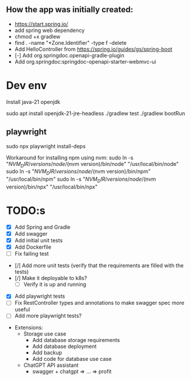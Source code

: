 ## How the app was initially created:
- https://start.spring.io/
- add spring web dependency
- chmod +x gradlew
- find . -name "*Zone.Identifier" -type f -delete
- Add HelloController from https://spring.io/guides/gs/spring-boot
- [-] Add org.springdoc.openapi-gradle-plugin
- Add org.springdoc:springdoc-openapi-starter-webmvc-ui

# Dev env

Install java-21 openjdk

sudo apt install openjdk-21-jre-headless
./gradlew test
./gradlew bootRun


## playwright


sudo npx playwright install-deps

Workaround for installing npm using nvm:
sudo ln -s "$NVM_DIR/versions/node/$(nvm version)/bin/node" "/usr/local/bin/node"
sudo ln -s "$NVM_DIR/versions/node/$(nvm version)/bin/npm" "/usr/local/bin/npm"
sudo ln -s "$NVM_DIR/versions/node/$(nvm version)/bin/npx" "/usr/local/bin/npx"

# TODO:s

- [X] Add Spring and Gradle
- [X] Add swagger
- [X] Add initial unit tests
- [X] Add Dockerfile
- [ ] Fix failing test
- [/] Add more unit tests
    (verify that the requirements are filled with the tests)
- [/] Make it deployable to k8s?
    - [ ] Verify it is up and running
- [X] Add playwright tests
- [ ] Fix RestController types and annotations to make swagger spec more useful
- [ ] Add more playwright tests?

- Extensions:
    - Storage use case
        - Add database storage requirements
        - Add database deployment
        - Add backup
        - Add code for database use case
    - ChatGPT API assistant
        - swagger + chatgpt => ... => profit
